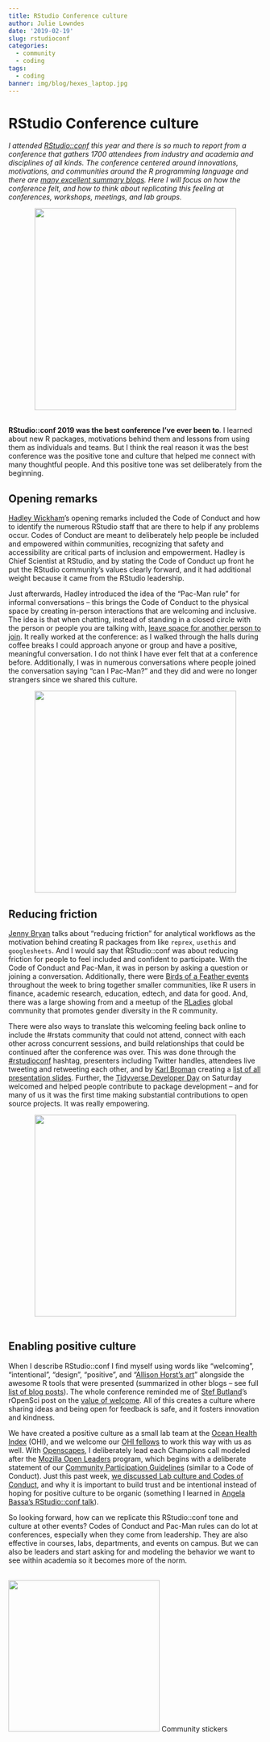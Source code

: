 ```yaml
---
title: RStudio Conference culture
author: Julie Lowndes
date: '2019-02-19'
slug: rstudioconf
categories:
  - community
  - coding
tags:
  - coding
banner: img/blog/hexes_laptop.jpg
---
```


# RStudio Conference culture

*I attended [RStudio::conf](https://www.rstudio.com/conference/) this year and there is so much to report from a conference that gathers 1700 attendees from industry and academia and disciplines of all kinds. The conference centered around innovations, motivations, and communities around the R programming language and there are [many excellent summary blogs](https://github.com/kbroman/RStudioConf2019Slides#followup-blog-posts). Here I will focus on how the conference felt, and how to think about replicating this feeling at conferences, workshops, meetings, and lab groups.*

<center>
  <a href="https://twitter.com/juliesquid/status/1086734354083180545">
    <img src="/img/blog/rstudioconf-tweet-jsl.png" width="400px">
  </a>
</center>

<br>

**RStudio::conf 2019 was the best conference I’ve ever been to**. I learned about new R packages, motivations behind them and lessons from using them as individuals and teams. But I think the real reason it was the best conference was the positive tone and culture that helped me connect with many thoughtful people. And this positive tone was set deliberately from the beginning. 

## Opening remarks

[Hadley Wickham](https://twitter.com/hadleywickham/)’s opening remarks included the Code of Conduct and how to identify the numerous RStudio staff that are there to help if any problems occur. Codes of Conduct are meant to deliberately help people be included and empowered within communities, recognizing that safety and accessibility are critical parts of inclusion and empowerment. Hadley is Chief Scientist at RStudio, and by stating the Code of Conduct up front he put the RStudio community’s values clearly forward, and it had additional weight because it came from the RStudio leadership. 

Just afterwards, Hadley introduced the idea of the “Pac-Man rule” for informal conversations – this brings the Code of Conduct to the physical space by creating in-person interactions that are welcoming and inclusive. The idea is that when chatting, instead of standing in a closed circle with the person or people you are talking with, [leave space for another person to join](https://www.ericholscher.com/blog/2017/aug/2/pacman-rule-conferences/). It really worked at the conference: as I walked through the halls during coffee breaks I could approach anyone or group and have a positive, meaningful conversation. I do not think I have ever felt that at a conference before. Additionally, I was in numerous conversations where people joined the conversation saying “can I Pac-Man?” and they did and were no longer strangers since we shared this culture. 

<center>
  <a href="https://twitter.com/robinson_es/status/1085917956033392641">
    <img src="/img/blog/rstudioconf-tweet-er.png" width="400px">
  </a>
</center>


## Reducing friction

[Jenny Bryan](https://twitter.com/jennybryan/) talks about “reducing friction” for analytical workflows as the motivation behind creating R packages from like `reprex`, `usethis` and `googlesheets`. And I would say that RStudio::conf was about reducing friction for people to feel included and confident to participate. With the Code of Conduct and Pac-Man, it was in person by asking a question or joining a conversation. Additionally, there were [Birds of a Feather events](https://community.rstudio.com/t/birds-of-a-feather-bof-at-rstudio-conf-2019l/19328) throughout the week to bring together smaller communities, like R users in finance, academic research, education, edtech, and data for good. <!--- There were also buttons to wear to help you find your sub-community (many created by [Allison Horst](https://twitter.com/allison_horst), whose [personifyr artwork](blog/2019/01/15/personify-code/) also showed up in many presentations). ---> And, there was a large showing from and a meetup of the [RLadies](https://rladies.org/) global community that promotes gender diversity in the R community. 

There were also ways to translate this welcoming feeling back online to include the #rstats community that could not attend, connect with each other across concurrent sessions, and build relationships that could be continued after the conference was over. This was done through the [#rstudioconf](https://twitter.com/search?f=tweets&q=%23rstudioconf&src=typd) hashtag, presenters including Twitter handles, attendees live tweeting and retweeting each other, and by [Karl Broman](https://twitter.com/kwbroman) creating a [list of all presentation slides](https://github.com/kbroman/RStudioConf2019Slides). Further, the [Tidyverse Developer Day](https://github.com/tidyverse/dev-day-2019#tidyverse-developer-day-2019) on Saturday welcomed and helped people contribute to package development – and for many of us it was the first time making substantial contributions to open source projects. It was really empowering. 

<center>
  <a href="https://twitter.com/CivicAngela/status/1086689357929631744">
    <img src="/img/blog/rstudioconf-tidyverse-dev.png" width="400px">
  </a>
</center>

<br>

## Enabling positive culture 

When I describe RStudio::conf I find myself using words like “welcoming”, “intentional”, “design”, “positive”, and “[Allison Horst’s art](https://twitter.com/search?q=%40allison_horst%20%23rstudioconf&src=typd)” alongside the awesome R tools that were presented (summarized in other blogs – see full [list of blog posts](https://github.com/kbroman/RStudioConf2019Slides#followup-blog-posts)). The whole conference reminded me of [Stef Butland](https://twitter.com/StefanieButland)’s rOpenSci post on the [value of welcome](https://ropensci.org/blog/2017/07/18/value-of-welcome/). All of this creates a culture where sharing ideas and being open for feedback is safe, and it fosters innovation and kindness. 

We have created a positive culture as a small lab team at the [Ocean Health Index](http://ohi-science.org) (OHI), and we welcome our [OHI fellows](http://ohi-science.org/ohi-global/fellows.html) to work this way with us as well. With [Openscapes](https://openscapes.org), I deliberately lead each Champions call modeled after the [Mozilla Open Leaders](https://foundation.mozilla.org/en/opportunity/mozilla-open-leaders/) program, which begins with a deliberate statement of our [Community Participation Guidelines](https://www.mozilla.org/en-US/about/governance/policies/participation/) (similar to a Code of Conduct). Just this past week, [we discussed Lab culture and Codes of Conduct](https://openscapes.github.io/series/index.html#agendas), and why it is important to build trust and be intentional instead of hoping for positive culture to be organic (something I learned in [Angela Bassa’s RStudio::conf talk](https://resources.rstudio.com/rstudio-conf-2019/data-science-as-a-team-sport)).

So looking forward, how can we replicate this RStudio::conf tone and culture at other events? Codes of Conduct and Pac-Man rules can do lot at conferences, especially when they come from leadership. They are also effective in courses, labs, departments, and events on campus. But we can also be leaders and start asking for and modeling the behavior we want to see within academia so it becomes more of the norm. 

<br>
<img src="/img/blog/hexes_laptop.jpg" width="300px">  
Community stickers
